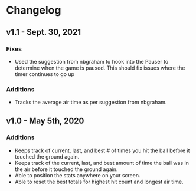 # Changelog

## v1.1 - Sept. 30, 2021

### Fixes
 * Used the suggestion from nbgraham to hook into the Pauser to determine when the game is paused. This should fix issues where the timer continues to go up

### Additions
 * Tracks the average air time as per suggestion from nbgraham.

## v1.0 - May 5th, 2020

### Additions
* Keeps track of current, last, and best # of times you hit the ball before it touched the ground again.
* Keeps track of the current, last, and best amount of time the ball was in the air before it touched the ground again.
* Able to position the stats anywhere on your screen.
* Able to reset the best totals for highest hit count and longest air time.